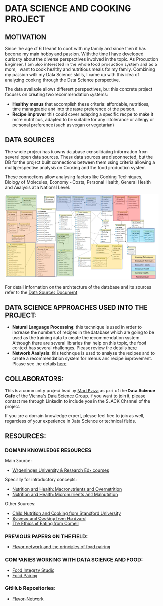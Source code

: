 # DATA SCIENCE AND COOKING PROJECT


## MOTIVATION


Since the age of 6 I learnt to cook with my family and since then it has become my main hobby and passion. With the time I have developed curiosity about the diverse perspectives involved in the topic. As Production Engineer, I am also interested in the whole food production system and as a mom, I want to cook healthy and nutritious meals for my family. Combining my passion with my Data Science skills, I came up with this idea of analyzing cooking through the Data Science perspective. 

The data available allows different perspectives, but this concrete project focuses on creating two recommendation systems:

- **Healthy menus** that accomplish these criteria: affordable, nutritious, time manageable and into the taste preference of the person.
- **Recipe improver**  this could cover adapting a specific recipe to make it more nutritious, adapted to be suitable for any intolerance or allergy or personal preference (such as vegan or vegetarian)

## DATA SOURCES

The whole project has it owns database consolidating information from several open data sources. These data sources are disconnected, but the DB for the project built connections between them using criteria allowing a multiperspective analysis on Cooking and the food production system.  

These connections allow analysing factors like Cooking Techniques, Biology of Molecules, Economy - Costs, Personal Health, General Health and Analysis at a National Level. 

![Data Base Architecture](https://github.com/MariPlaza/dscooking/blob/master/Database_Architecture.png "Data Base Architecture")


For detail information on the architecture of the database and its sources refer to the [Data Sources Document](https://github.com/MariPlaza/dscooking/blob/master/DataSources.md)

## DATA SCIENCE APPROACHES USED INTO THE PROJECT: 

- **Natural Language Processing**: this technique is used in order to increase the numbers of recipes in the database which are going to be used as the training data to create the recommendation system. Although there are several libraries that help on this topic, the food context has several challenges. Please review the details [here](https://github.com/MariPlaza/dscooking/blob/master/Recipes_NLP.md)
- **Network Analysis**: this technique is used to analyse the recipes and to create a recommendation system for menus and recipe improvement. Please see the details [here](https://github.com/MariPlaza/dscooking/blob/master/Network_Analysis.md)

## COLLABORATORS:

This is a community project lead by [Mari Plaza](https://www.linkedin.com/in/maria-ines-plaza-schwarck-9825962/) as part of the **Data Science Cafe** of the [Vienna's Data Science Group](https://viennadatasciencegroup.at/). If you want to join it, please contact me through LinkedIn to include you in the SLACK Channel of the project. 

If you are a domain knowledge expert, please feel free to join as well, regardless of your experience in Data Science or technical fields. 

## RESOURCES: 

### DOMAIN KNOWLEDGE RESOURCES

Main Source:
- [Wageningen University & Research Edx courses](https://www.edx.org/school/wageningenx)
 
Specially for introductory concepts: 
- [Nutrition and Health: Macronutrients and Overnutrition](https://www.edx.org/course/nutrition-and-health-macronutrients-and-overnutrition)
- [Nutrition and Health: Micronutrients and Malnutrition](https://www.edx.org/course/nutrition-and-health-micronutrients-and-malnutrition)

Other Sources: 
- [Child Nutrition and Cooking from Standford University](https://www.coursera.org/learn/childnutrition)
- [Science and Cooking from Hardvard](https://www.edx.org/course/science-cooking-from-haute-cuisine-to-soft-matter-science-chemistry)
- [The Ethics of Eating from Cornell](https://www.edx.org/course/ethics-eating-cornellx-phil1440x)

### PREVIOUS PAPERS ON THE FIELD:

- [Flavor network and the principles of food pairing](https://www.nature.com/articles/srep00196)

### COMPANIES WORKING WITH DATA SCIENCE AND FOOD:

- [Food Integrity Studio](http://www.foodintegritystudio.com/)
- [Food Pairing](https://www.foodpairing.com/en/home)

### GitHub Repositories: 

- [Flavor-Network](https://github.com/lingcheng99/Flavor-Network)
